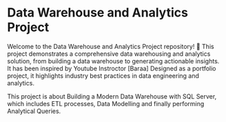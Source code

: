 # Data Warehouse and Analytics Project

Welcome to the Data Warehouse and Analytics Project repository! 🚀
This project demonstrates a comprehensive data warehousing and analytics solution, from building a data warehouse to generating actionable insights. It has been inspired by Youtube Instroctor [Baraa] Designed as a portfolio project, it highlights industry best practices in data engineering and analytics.


This project is about Building a Modern Data Warehouse with SQL Server, which includes ETL processes, Data Modelling and finally performing Analytical Queries.   
